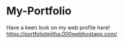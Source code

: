 # My-Portfolio
Have a keen look on my web profile here!
https://portfoliotejitha.000webhostapp.com/


